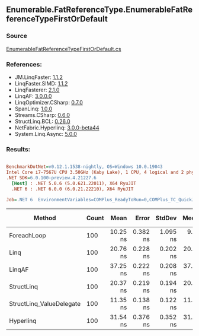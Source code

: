 ﻿## Enumerable.FatReferenceType.EnumerableFatReferenceTypeFirstOrDefault

### Source
[EnumerableFatReferenceTypeFirstOrDefault.cs](../LinqBenchmarks/Enumerable/FatReferenceType/EnumerableFatReferenceTypeFirstOrDefault.cs)

### References:
- JM.LinqFaster: [1.1.2](https://www.nuget.org/packages/JM.LinqFaster/1.1.2)
- LinqFaster.SIMD: [1.1.2](https://www.nuget.org/packages/LinqFaster.SIMD/1.0.3)
- LinqFasterer: [2.1.0](https://www.nuget.org/packages/LinqFasterer/2.1.0)
- LinqAF: [3.0.0.0](https://www.nuget.org/packages/LinqAF/3.0.0.0)
- LinqOptimizer.CSharp: [0.7.0](https://www.nuget.org/packages/LinqOptimizer.CSharp/0.7.0)
- SpanLinq: [1.0.0](https://www.nuget.org/packages/SpanLinq/1.0.0)
- Streams.CSharp: [0.6.0](https://www.nuget.org/packages/Streams.CSharp/0.6.0)
- StructLinq.BCL: [0.26.0](https://www.nuget.org/packages/StructLinq/0.26.0)
- NetFabric.Hyperlinq: [3.0.0-beta44](https://www.nuget.org/packages/NetFabric.Hyperlinq/3.0.0-beta44)
- System.Linq.Async: [5.0.0](https://www.nuget.org/packages/System.Linq.Async/5.0.0)

### Results:
``` ini

BenchmarkDotNet=v0.12.1.1538-nightly, OS=Windows 10.0.19043
Intel Core i7-7567U CPU 3.50GHz (Kaby Lake), 1 CPU, 4 logical and 2 physical cores
.NET SDK=6.0.100-preview.4.21227.6
  [Host] : .NET 5.0.6 (5.0.621.22011), X64 RyuJIT
  .NET 6 : .NET 6.0.0 (6.0.21.22210), X64 RyuJIT

Job=.NET 6  EnvironmentVariables=COMPlus_ReadyToRun=0,COMPlus_TC_QuickJitForLoops=1,COMPlus_TieredPGO=1  Runtime=.NET 6.0  

```
|                   Method | Count |     Mean |    Error |   StdDev |    Median | Ratio | RatioSD |  Gen 0 | Gen 1 | Gen 2 | Allocated |
|------------------------- |------ |---------:|---------:|---------:|----------:|------:|--------:|-------:|------:|------:|----------:|
|              ForeachLoop |   100 | 10.25 ns | 0.382 ns | 1.095 ns |  9.603 ns |  1.00 |    0.00 | 0.0229 |     - |     - |      48 B |
|                     Linq |   100 | 20.76 ns | 0.228 ns | 0.202 ns | 20.730 ns |  1.73 |    0.11 | 0.0229 |     - |     - |      48 B |
|                   LinqAF |   100 | 37.25 ns | 0.222 ns | 0.208 ns | 37.297 ns |  3.10 |    0.19 | 0.0229 |     - |     - |      48 B |
|               StructLinq |   100 | 20.37 ns | 0.219 ns | 0.194 ns | 20.323 ns |  1.70 |    0.09 | 0.0344 |     - |     - |      72 B |
| StructLinq_ValueDelegate |   100 | 11.35 ns | 0.138 ns | 0.122 ns | 11.364 ns |  0.95 |    0.06 | 0.0229 |     - |     - |      48 B |
|                Hyperlinq |   100 | 31.54 ns | 0.376 ns | 0.352 ns | 31.493 ns |  2.62 |    0.16 | 0.0344 |     - |     - |      72 B |
